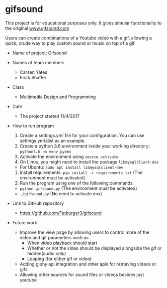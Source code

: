# gifsound
This project is for educational purposes only.  It gives simular functionality to the original www.gifsound.com

Users can create combinations of a Youtube video with a gif, allowing a quick, crude way to play custom sound or music on top of a gif.

* Name of project: Gifsound
* Names of team members
  * Carsen Yates
  * Erick Shaffer
* Class
  * Multimedia Design and Programming
* Date
  * The project started 11/4/2017
  
* How to run program
  1. Create a settings.yml file for your configuration.  You can use settings.yml.dist as an example.
  1. Create a python 3.6 environment inside your working directory: `python3.6 -m venv pyenv`
  1. Activate the environment using `source activate`
  1. On Linux, you might need to install the package `libmysqlclient-dev`
    * For Ubuntu: `sudo apt install libmysqlclient-dev`
  1. Install requirements: `pip install -r requirements.txt` (The environment must be activated)
  1. Run the program using one of the following commands
    * `python gifsound.py` (The environment must be activated)
    * `./gifsound.py` (No need to activate env)
  
* Link to GitHub repository
  * https://github.com/Fatburger3/gifsound
  
* Future work
  * Improve the view page by allowing users to control more of the video and gif parameters such as
    * When video playback should start
    * Whether or not the video should be displayed alongside the gif or hidden(audio only)
    * Looping (for either gif or video)
  * Adding giphy api integration and other apis for retrieving videos or gifs
  * Allowing other sources for sound files or videos besides just youtube
